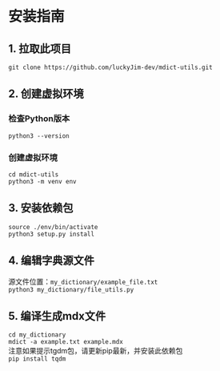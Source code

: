 # 安装指南
## 1. 拉取此项目
`git clone https://github.com/luckyJim-dev/mdict-utils.git`
## 2. 创建虚拟环境
### 检查Python版本
`python3 --version`
### 创建虚拟环境
`cd mdict-utils` </br>
`python3 -m venv env`
## 3. 安装依赖包
`source ./env/bin/activate` </br>
`python3 setup.py install`
## 4. 编辑字典源文件
源文件位置：`my_dictionary/example_file.txt` </br>
`python3 my_dictionary/file_utils.py`
## 5. 编译生成mdx文件
`cd my_dictionary` </br>
`mdict -a example.txt example.mdx` </br>
注意如果提示tgdm包，请更新pip最新，并安装此依赖包 </br>
`pip install tqdm`
